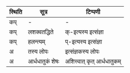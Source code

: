 | स्थिति | सूत्र | टिप्पणी |
| ----- | ------- | ------ |
| कप् | - | - |
| कप् | लशक्वतद्धिते | क्-इत्यस्य इत्संज्ञा |
| कप् | हलन्त्यम् | प्-इत्यस्य इत्संज्ञा |
| अ | तस्य लोपः | इत्संज्ञकस्य लोपः |
| अ | आर्धधातुकं शेषः | अशित्त्वात् कृत् आर्धधातुकम् |
